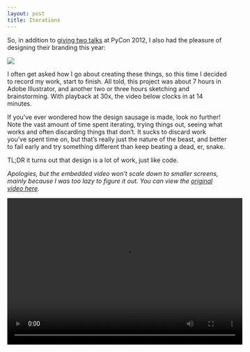```yaml
---
layout: post
title: Iterations
---
```


So, in addition to [giving two talks](https://us.pycon.org/2012/speaker/profile/68/) at PyCon 2012, I also had the pleasure of designing their branding this year:

<img src="http://gazit.me.s3.amazonaws.com/PyCon_US_2012_Color.png" style="max-width: 100%">

I often get asked how I go about creating these things, so this time I decided to record my work, start to finish. All told, this project was about 7 hours in Adobe Illustrator, and another two or three hours sketching and brainstorming. With playback at 30x, the video below clocks in at 14 minutes.

If you’ve ever wondered how the design sausage is made, look no further! Note the vast amount of time spent iterating, trying things out, seeing what works and often discarding things that don’t. It sucks to discard work you’ve spent time on, but that’s really just the nature of the beast, and better to fail early and try something different than keep beating a dead, er, snake.

TL;DR it turns out that design is a lot of work, just like code.

*Apologies, but the embedded video won’t scale down to smaller screens, mainly because I was too lazy to figure it out. You can view the [original video here](http://gazit.me.s3.amazonaws.com/pycon_2012.m4v).*

<!-- width="420" height="262" poster="my_video_poster.png"-->
<video id="pycon_timelapse" class="video-js vjs-default-skin" controls
  preload="auto" width="540" height="337"
  data-setup="{}">
  <source src="http://gazit.me.s3.amazonaws.com/pycon_2012.m4v" type='video/mp4'>
</video>




<link href="http://vjs.zencdn.net/c/video-js.css" rel="stylesheet">
<script src="http://vjs.zencdn.net/c/video.js"></script>